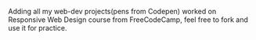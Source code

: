 Adding all my web-dev projects(pens from Codepen) worked on Responsive Web Design course from FreeCodeCamp, feel free to fork and use it for practice.
